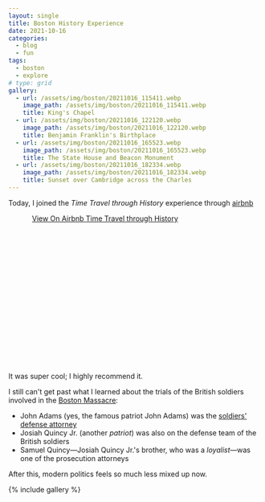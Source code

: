 ```yaml
---
layout: single
title: Boston History Experience
date: 2021-10-16
categories:
  - blog
  - fun
tags:
  - boston
  - explore
# type: grid
gallery:
  - url: /assets/img/boston/20211016_115411.webp
    image_path: /assets/img/boston/20211016_115411.webp
    title: King's Chapel
  - url: /assets/img/boston/20211016_122120.webp
    image_path: /assets/img/boston/20211016_122120.webp
    title: Benjamin Franklin's Birthplace
  - url: /assets/img/boston/20211016_165523.webp
    image_path: /assets/img/boston/20211016_165523.webp
    title: The State House and Beacon Monument
  - url: /assets/img/boston/20211016_182334.webp
    image_path: /assets/img/boston/20211016_182334.webp
    title: Sunset over Cambridge across the Charles
---
```


Today, I joined the _Time Travel through History_ experience through
[airbnb <i class="fab fa-airbnb"></i>](https://www.airbnb.com/)

<div class="airbnb-embed-frame" data-id="158065" data-view="experience" style="width:410px;height:300px;margin:auto">
  <a href="https://www.airbnb.com/experiences/158065?guests=1&adults=1&source=embed_widget">
    View On Airbnb
  </a>
  <a href="https://www.airbnb.com/experiences/158065?guests=1&adults=1&source=embed_widget" rel="nofollow">
    Time Travel through History
  </a>
  <script async="" src="https://www.airbnb.com/embeddable/airbnb_jssdk"></script>
</div>

It was super cool; I highly recommend it.

I still can't get past what I learned about the trials of the British
soldiers involved in the
[Boston Massacre](https://www.history.com/topics/american-revolution/boston-massacre):

- John Adams (yes, the famous patriot John Adams) was the
  [soldiers' defense attorney](https://www.history.com/news/boston-massacre-trial-john-adams-dan-abrams)
- Josiah Quincy Jr. (another _patriot_) was also on the defense team of the British
  soldiers
- Samuel Quincy—Josiah Quincy Jr.'s brother, who was a _loyalist_—was one of the
  prosecution attorneys

After this, modern politics feels so much less mixed up now.

{% include gallery %}
